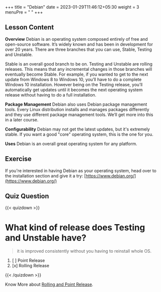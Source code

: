 +++
title = "Debian"
date = 2023-01-29T11:46:12+05:30
weight = 3
menuPre = "<i class='fl-debian'></i> "
+++

## Lesson Content

**Overview**
Debian is an operating system composed entirely of free and open-source software. It’s widely known and has been in development for over 20 years. There are three branches that you can use, Stable, Testing and Unstable.

Stable is an overall good branch to be on. Testing and Unstable are rolling releases. This means that any incremental changes in those branches will eventually become Stable. For example, if you wanted to get to the next update from Windows 8 to Windows 10, you’ll have to do a complete Windows 10 installation. However being on the Testing release, you’ll automatically get updates until it becomes the next operating system release without having to do a full installation.

**Package Management**
Debian also uses Debian package management tools. Every Linux distribution installs and manages packages differently and they use different package management tools. We’ll get more into this in a later course.

**Configurability**
Debian may not get the latest updates, but it's extremely stable. If you want a good "core" operating system, this is the one for you.

**Uses**
Debian is an overall great operating system for any platform.

## Exercise

If you're interested in having Debian as your operating system, head over to the installation section and give it a try: [https://www.debian.org/](https://www.debian.org/)

## Quiz Question

{{< quizdown >}}

# What kind of release does Testing and Unstable have?

> it is improved consistently without you having to reinstall whole OS.

1. [ ] Point Release
2. [x] Rolling Release

{{< /quizdown >}}

Know More about [Rolling and Point Release](https://www.fosslinux.com/2805/linux-rolling-release-vs-point-release-and-which-is-better.htm).
